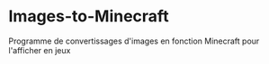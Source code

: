 # Images-to-Minecraft
Programme de convertissages d'images en fonction Minecraft pour l'afficher en jeux
